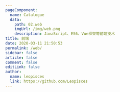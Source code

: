 ```yaml
---
pageComponent:
  name: Catalogue
  data:
    path: 02.web
    imgUrl: /img/web.png
    description: JavaScript、ES6、Vue框架等前端技术
title: 前端
date: 2020-03-11 21:50:53
permalink: /web/
sidebar: false
article: false
comment: false
editLink: false
author:
  name: leopisces
  link: https://github.com/Leopisces
---
```

